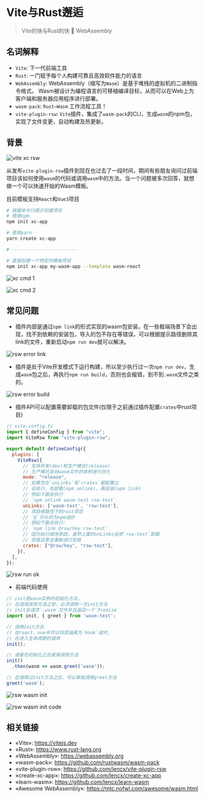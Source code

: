 # Vite与Rust邂逅

> Vite的快与Rust的快 💖 WebAssembly

## 名词解释

* `Vite`: 下一代前端工具
* `Rust`: 一门赋予每个人构建可靠且高效软件能力的语言
* `WebAssembly`: WebAssembly（缩写为`Wasm`）是基于堆栈的虚拟机的二进制指令格式。 Wasm被设计为编程语言的可移植编译目标，从而可以在Web上为客户端和服务器应用程序进行部署。
* `wasm-pack`: `Rust→Wasm` 工作流程工具！
* `vite-plugin-rsw`: `Vite`插件，集成了`wasm-pack`的CLI，生成`wasm`的npm包，实现了文件变更，自动构建及热更新。

## 背景

![vite xc rsw](./img/vite-xc-rsw.png)

从发布`vite-plugin-rsw`插件到现在也过去了一段时间，期间有些朋友询问过前端项目该如何使用`wasm`的代码或调用`wasm`中的方法。当一个问题被多次回答，就想做一个可以快速开始的Wasm模板。

目前模板支持`React`和`Vue3`项目

```bash
# 根据命令行提示创建项目
# 使用npm
npm init xc-app

# 使用yarn
yarn create xc-app

# ------------------------

# 直接创建一个特定的模板项目
npm init xc-app my-wasm-app --template wasm-react
```

![xc cmd 1](./img/xc-cmd-1.png)

![xc cmd 2](./img/xc-cmd-2.png)

## 常见问题

* 插件内部是通过`npm link`的形式实现的wasm包安装，在一些极端场景下会出现，找不到依赖的安装包，导入的包不存在等错误，可以根据提示路径删除其link的文件，重新启动`npm run dev`就可以解决。

![rsw error link](./img/rsw-error-link.png)

* 插件是处于Vite开发模式下运行构建，所以至少执行过一次`npm run dev`，生成`wasm`包之后，再执行`npm run build`，否则也会报错，到不到`.wasm`文件之类的。

![rsw error build](./img/rsw-error-build.png)

* 插件API可以配置需要卸载的包文件(仅限于之前通过插件配置`crates`中rust项目)

```js
// vite.config.ts
import { defineConfig } from "vite";
import ViteRsw from "vite-plugin-rsw";

export default defineConfig({
  plugins: [
    ViteRsw({
      // 支持开发(dev)和生产模式(release)
      // 生产模式会对wasm文件的体积进行优化
      mode: "release",
      // 如果包在`unLinks`和`crates`都配置过
      // 会执行，先卸载(npm unlink)，再安装(npm link)
      // 例如下面会执行
      // `npm unlink wasm-test rsw-test`
      unLinks: ['wasm-test', 'rsw-test'],
      // 项目根路径下的rust项目
      // `@`开头的为npm组织
      // 例如下面会执行:
      // `npm link @rsw/hey rsw-test`
      // 因为执行顺序原因，虽然上面的unLinks会把`rsw-test`卸载
      // 但是这里会重新进行安装
      crates: ["@rsw/hey", "rsw-test"],
    }),
  ],
});
```

![rsw run ok](./img/rsw-run-ok.png)

* 前端代码使用

```js
// init是wasm实例的初始化方法，
// 在调用其他方法之前，必须调用一次init方法
// init会请求`.wasm`文件并且返回一个`Promise`
import init, { greet } from 'wasm-test';

// 调用init方法
// 在react，vue中可以将其抽离为`hook`组件,
// 在进入生命周期时调用
init();

// 或者在初始化之后直接调用方法
init()
  .then(wasm => wasm.greet('wasm'));

// 在调用过init方法之后，可以单独调用greet方法
greet('wasm');
```

![rsw wasm init](./img/rsw-error-init.png)

![rsw wasm init code](./img/rsw-init-code.png)

## 相关链接

* «Vite»: https://vitejs.dev
* «Rust»: https://www.rust-lang.org
* «WebAssembly»: https://webassembly.org
* «wasm-pack»: https://github.com/rustwasm/wasm-pack
* «vite-plugin-rsw»: https://github.com/lencx/vite-plugin-rsw
* «create-xc-app»: https://github.com/lencx/create-xc-app
* «learn-wasm»: https://github.com/lencx/learn-wasm
* «Awesome WebAssembly»: https://mtc.nofwl.com/awesome/wasm.html
